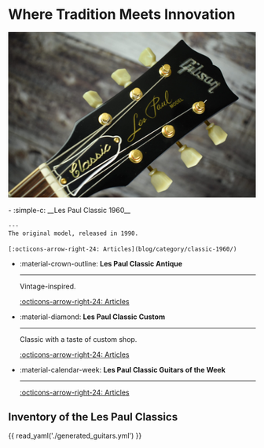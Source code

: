 
# Where Tradition Meets Innovation
![Les Paul Classic 1960 with Model](img/1996-Gibson-Les-Paul-Classic-consignment-12-scaled.jpg)

<div class="grid cards" markdown>
-   :simple-c: __Les Paul Classic 1960__

    ---
    The original model, released in 1990.

    [:octicons-arrow-right-24: Articles](blog/category/classic-1960/)

-   :material-crown-outline: __Les Paul Classic Antique__

    ---
    Vintage-inspired.

    [:octicons-arrow-right-24: Articles](blog/category/classic-antique/)

-   :material-diamond: __Les Paul Classic Custom__

    ---
    Classic with a taste of custom shop.

    [:octicons-arrow-right-24: Articles](blog/category/classic-custom/)

-   :material-calendar-week: __Les Paul Classic Guitars of the Week__

    ---
    [:octicons-arrow-right-24: Articles](blog/category/guitar-of-the-week---gotw/)

</div>

## Inventory of the Les Paul Classics

{{ read_yaml('./generated_guitars.yml')  }}
